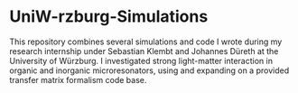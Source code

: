 # UniW-rzburg-Simulations
This repository combines several simulations and code I wrote during my research internship under Sebastian Klembt and Johannes Düreth at the University of Würzburg. I investigated strong light-matter interaction in organic and inorganic microresonators, using and expanding on a provided transfer matrix formalism code base.

